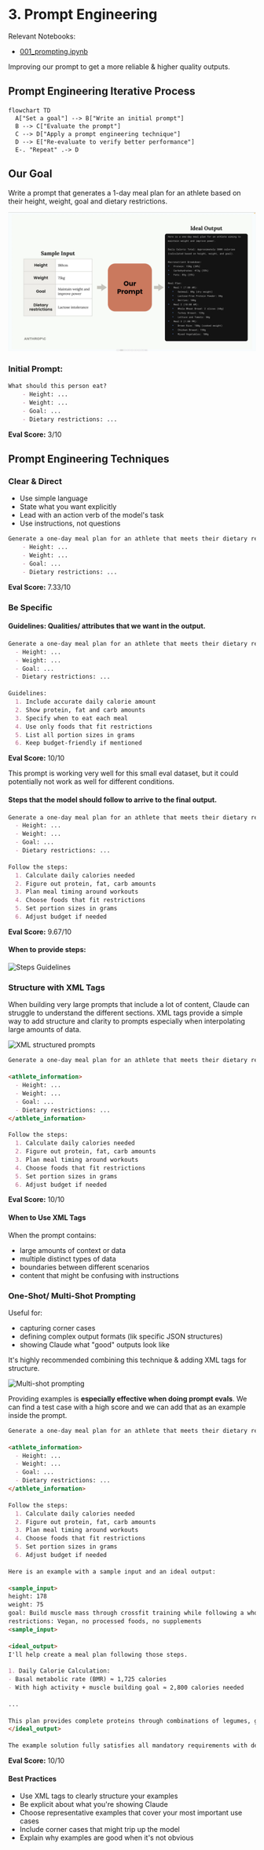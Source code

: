 # 3. Prompt Engineering

Relevant Notebooks:
- [001_prompting.ipynb](./notebooks/3-prompt-engineering/001_prompting.ipynb)

Improving our prompt to get a more reliable & higher quality outputs.

## Prompt Engineering Iterative Process

```mermaid
flowchart TD
  A["Set a goal"] --> B["Write an initial prompt"]
  B --> C["Evaluate the prompt"]
  C --> D["Apply a prompt engineering technique"]
  D --> E["Re-evaluate to verify better performance"]
  E-. "Repeat" .-> D
```

## Our Goal

Write a prompt that generates a 1-day meal plan for an athlete based on their height, weight, goal and dietary restrictions.

![Prompt Engineering Goal](./images/Prompt_Eng_Goal.png)

### Initial Prompt:

```markdown
What should this person eat?
    - Height: ...
    - Weight: ...
    - Goal: ...
    - Dietary restrictions: ...
```

**Eval Score:** 3/10

## Prompt Engineering Techniques

### Clear & Direct

- Use simple language
- State what you want explicitly
- Lead with an action verb of the model's task
- Use instructions, not questions

```markdown
Generate a one-day meal plan for an athlete that meets their dietary restrictions.
    - Height: ...
    - Weight: ...
    - Goal: ...
    - Dietary restrictions: ...
```

**Eval Score:** 7.33/10

### Be Specific

#### Guidelines: Qualities/ attributes that we want in the output. 

```markdown
Generate a one-day meal plan for an athlete that meets their dietary restrictions.
  - Height: ...
  - Weight: ...
  - Goal: ...
  - Dietary restrictions: ...

Guidelines:
  1. Include accurate daily calorie amount
  2. Show protein, fat and carb amounts
  3. Specify when to eat each meal
  4. Use only foods that fit restrictions
  5. List all portion sizes in grams
  6. Keep budget-friendly if mentioned
```

**Eval Score:** 10/10

This prompt is working very well for this small eval dataset, but it could potentially not work as well for different conditions.
  
#### Steps that the model should follow to arrive to the final output.

  ```markdown
  Generate a one-day meal plan for an athlete that meets their dietary restrictions.
    - Height: ...
    - Weight: ...
    - Goal: ...
    - Dietary restrictions: ...

  Follow the steps:
    1. Calculate daily calories needed
    2. Figure out protein, fat, carb amounts
    3. Plan meal timing around workouts
    4. Choose foods that fit restrictions
    5. Set portion sizes in grams
    6. Adjust budget if needed
  ```

  **Eval Score:** 9.67/10

#### When to provide steps:

![Steps Guidelines](https://everpath-course-content.s3-accelerate.amazonaws.com/instructor%2Fa46l9irobhg0f5webscixp0bs%2Fpublic%2F1748557985%2F07_-_003_-_Being_Specific_18.1748557985387.png)

### Structure with XML Tags

When building very large prompts that include a lot of content, Claude can struggle to understand the different sections. XML tags provide a simple way to add structure and clarity to prompts especially when interpolating large amounts of data.

![XML structured prompts](https://everpath-course-content.s3-accelerate.amazonaws.com/instructor%2Fa46l9irobhg0f5webscixp0bs%2Fpublic%2F1748557981%2F07_-_004_-_Structure_with_XML_Tags_10.1748557981630.png)

```markdown
Generate a one-day meal plan for an athlete that meets their dietary restrictions.

<athlete_information>
  - Height: ...
  - Weight: ...
  - Goal: ...
  - Dietary restrictions: ...
</athlete_information>

Follow the steps:
  1. Calculate daily calories needed
  2. Figure out protein, fat, carb amounts
  3. Plan meal timing around workouts
  4. Choose foods that fit restrictions
  5. Set portion sizes in grams
  6. Adjust budget if needed
```

**Eval Score:** 10/10

#### When to Use XML Tags

When the prompt contains:
- large amounts of context or data
- multiple distinct types of data
- boundaries between different scenarios
- content that might be confusing with instructions

### One-Shot/ Multi-Shot Prompting

Useful for:
- capturing corner cases
- defining complex output formats (lik specific JSON structures)
- showing Claude what "good" outputs look like

It's highly recommended combining this technique & adding XML tags for structure.

![Multi-shot prompting](https://everpath-course-content.s3-accelerate.amazonaws.com/instructor%2Fa46l9irobhg0f5webscixp0bs%2Fpublic%2F1748557985%2F07_-_005_-_Providing_Examples_04.1748557985658.png)

Providing examples is **especially effective when doing prompt evals**. We can find a test case with a high score and we can add that as an example inside the prompt. 

```markdown
Generate a one-day meal plan for an athlete that meets their dietary restrictions.

<athlete_information>
  - Height: ...
  - Weight: ...
  - Goal: ...
  - Dietary restrictions: ...
</athlete_information>

Follow the steps:
  1. Calculate daily calories needed
  2. Figure out protein, fat, carb amounts
  3. Plan meal timing around workouts
  4. Choose foods that fit restrictions
  5. Set portion sizes in grams
  6. Adjust budget if needed

Here is an example with a sample input and an ideal output:

<sample_input>
height: 178
weight: 75
goal: Build muscle mass through crossfit training while following a whole-food vegan diet
restrictions: Vegan, no processed foods, no supplements
<sample_input>

<ideal_output>
I'll help create a meal plan following those steps.

1. Daily Calorie Calculation:
- Basal metabolic rate (BMR) ≈ 1,725 calories
- With high activity + muscle building goal ≈ 2,800 calories needed

...

This plan provides complete proteins through combinations of legumes, grains, and seeds, while maintaining whole-food vegan requirements. All portions can be adjusted based on individual needs and response to training.
</ideal_output>

The example solution fully satisfies all mandatory requirements with detailed caloric total (2800), complete macro breakdown, and precise meal timing/portions. It adheres strictly to whole-food vegan guidelines with no processed items.
```

**Eval Score:** 10/10

#### Best Practices

- Use XML tags to clearly structure your examples
- Be explicit about what you're showing Claude
- Choose representative examples that cover your most important use cases
- Include corner cases that might trip up the model
- Explain why examples are good when it's not obvious
